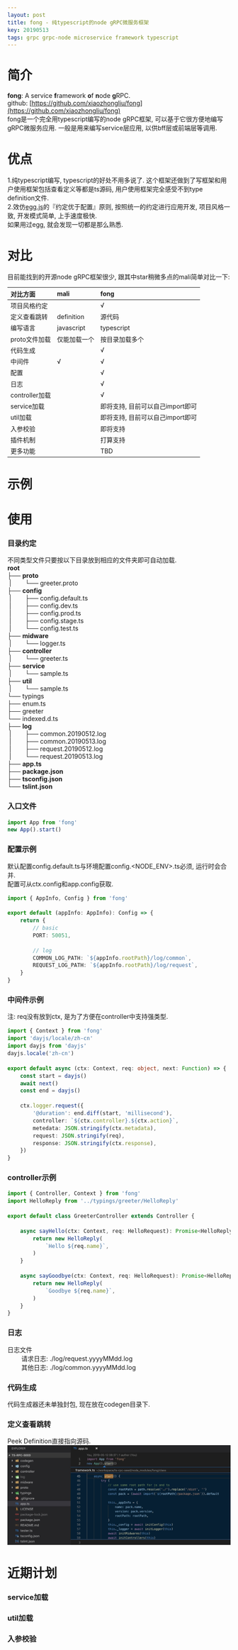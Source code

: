 ```yaml
---
layout: post
title: fong - 纯typescript的node gRPC微服务框架
key: 20190513
tags: grpc grpc-node microservice framework typescript
---
```


# 简介
**fong**: A service **f**ramework **o**f **n**ode **g**RPC.  
github: [https://github.com/xiaozhongliu/fong](https://github.com/xiaozhongliu/fong)  
fong是一个完全用typescript编写的node gRPC框架, 可以基于它很方便地编写gRPC微服务应用. 一般是用来编写service层应用, 以供bff层或前端层等调用.  

# 优点
1.纯typescript编写, typescript的好处不用多说了. 这个框架还做到了写框架和用户使用框架包括查看定义等都是ts源码, 用户使用框架完全感受不到type definition文件.  
2.效仿[egg.js](https://eggjs.org/zh-cn/intro/index.html)的『约定优于配置』原则, 按照统一的约定进行应用开发, 项目风格一致, 开发模式简单, 上手速度极快.  
如果用过egg, 就会发现一切都是那么熟悉.

# 对比

目前能找到的开源node gRPC框架很少, 跟其中star稍微多点的mali简单对比一下:  

|对比方面          |mali       |fong       |
|:---         |:---       |:---       |
|项目风格约定   |           |√          |
|定义查看跳转   |definition |源代码      |
|编写语言      |javascript |typescript |
|proto文件加载 |仅能加载一个 |按目录加载多个|
|代码生成      |           |√          |
|中间件        |√          |√          |
|配置          |           |√          |
|日志          |           |√          |
|controller加载|           |√          |
|service加载   |           |即将支持, 目前可以自己import即可 |
|util加载      |           |即将支持, 目前可以自己import即可 |
|入参校验       |           |即将支持    |
|插件机制       |           |打算支持    |
|更多功能       |           |TBD        |

# 示例

# 使用

### 目录约定
不同类型文件只要按以下目录放到相应的文件夹即可自动加载.  
**root**  
├── **proto**  
&nbsp;|&nbsp;&nbsp;&nbsp;&nbsp;&nbsp;&nbsp;&nbsp;  └── greeter.proto  
├── **config**  
&nbsp;|&nbsp;&nbsp;&nbsp;&nbsp;&nbsp;&nbsp;&nbsp;  ├── config.default.ts  
&nbsp;|&nbsp;&nbsp;&nbsp;&nbsp;&nbsp;&nbsp;&nbsp;  ├── config.dev.ts  
&nbsp;|&nbsp;&nbsp;&nbsp;&nbsp;&nbsp;&nbsp;&nbsp;  ├── config.prod.ts  
&nbsp;|&nbsp;&nbsp;&nbsp;&nbsp;&nbsp;&nbsp;&nbsp;  ├── config.stage.ts  
&nbsp;|&nbsp;&nbsp;&nbsp;&nbsp;&nbsp;&nbsp;&nbsp;  └── config.test.ts  
├── **midware**  
&nbsp;|&nbsp;&nbsp;&nbsp;&nbsp;&nbsp;&nbsp;&nbsp;  └── logger.ts  
├── **controller**  
&nbsp;|&nbsp;&nbsp;&nbsp;&nbsp;&nbsp;&nbsp;&nbsp;  └── greeter.ts  
├── **service**  
&nbsp;|&nbsp;&nbsp;&nbsp;&nbsp;&nbsp;&nbsp;&nbsp;  └── sample.ts  
├── **util**  
&nbsp;|&nbsp;&nbsp;&nbsp;&nbsp;&nbsp;&nbsp;&nbsp;  └── sample.ts  
└── typings  
   ├── enum.ts  
   ├── greeter  
   └── indexed.d.ts  
├── **log**  
&nbsp;|&nbsp;&nbsp;&nbsp;&nbsp;&nbsp;&nbsp;&nbsp;  ├── common.20190512.log  
&nbsp;|&nbsp;&nbsp;&nbsp;&nbsp;&nbsp;&nbsp;&nbsp;  ├── common.20190513.log  
&nbsp;|&nbsp;&nbsp;&nbsp;&nbsp;&nbsp;&nbsp;&nbsp;  ├── request.20190512.log  
&nbsp;|&nbsp;&nbsp;&nbsp;&nbsp;&nbsp;&nbsp;&nbsp;  └── request.20190513.log  
├── **app.ts**  
├── **package.json**  
├── **tsconfig.json**  
└── **tslint.json**  

### 入口文件
```typescript
import App from 'fong'
new App().start()
```

### 配置示例
默认配置config.default.ts与环境配置config.<NODE_ENV>.ts必须, 运行时会合并.  
配置可从ctx.config和app.config获取.  

```typescript
import { AppInfo, Config } from 'fong'

export default (appInfo: AppInfo): Config => {
    return {
        // basic
        PORT: 50051,

        // log
        COMMON_LOG_PATH: `${appInfo.rootPath}/log/common`,
        REQUEST_LOG_PATH: `${appInfo.rootPath}/log/request`,
    }
}
```

### 中间件示例
注: req没有放到ctx, 是为了方便在controller中支持强类型.
```typescript
import { Context } from 'fong'
import 'dayjs/locale/zh-cn'
import dayjs from 'dayjs'
dayjs.locale('zh-cn')

export default async (ctx: Context, req: object, next: Function) => {
    const start = dayjs()
    await next()
    const end = dayjs()

    ctx.logger.request({
        '@duration': end.diff(start, 'millisecond'),
        controller: `${ctx.controller}.${ctx.action}`,
        metedata: JSON.stringify(ctx.metadata),
        request: JSON.stringify(req),
        response: JSON.stringify(ctx.response),
    })
}

```

### controller示例
```typescript
import { Controller, Context } from 'fong'
import HelloReply from '../typings/greeter/HelloReply'

export default class GreeterController extends Controller {

    async sayHello(ctx: Context, req: HelloRequest): Promise<HelloReply> {
        return new HelloReply(
            `Hello ${req.name}`,
        )
    }

    async sayGoodbye(ctx: Context, req: HelloRequest): Promise<HelloReply> {
        return new HelloReply(
            `Goodbye ${req.name}`,
        )
    }
}
```

### 日志
日志文件  
&nbsp;&nbsp;&nbsp;&nbsp;&nbsp;&nbsp;&nbsp;&nbsp;请求日志: ./log/request.yyyyMMdd.log  
&nbsp;&nbsp;&nbsp;&nbsp;&nbsp;&nbsp;&nbsp;&nbsp;其他日志: ./log/common.yyyyMMdd.log

### 代码生成
代码生成器还未单独封包, 现在放在codegen目录下.


### 定义查看跳转
Peek Definition直接指向源码.
![](/assets/posts/20190513/peek.jpg)

# 近期计划

### service加载

### util加载

### 入参校验

